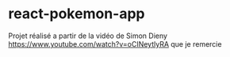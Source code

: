 # react-pokemon-app
 
Projet réalisé a partir de la vidéo de Simon Dieny https://www.youtube.com/watch?v=oCINeytlyRA que je remercie 
